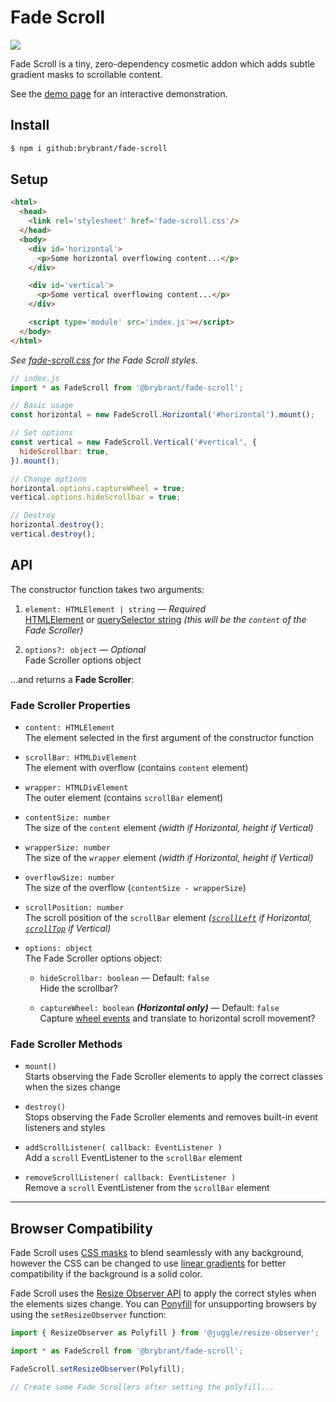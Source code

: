 # Fade Scroll

<img src='https://img.shields.io/badge/gzipped-1.2_KB-blue'>

Fade Scroll is a tiny, zero-dependency cosmetic addon which adds subtle gradient masks to scrollable content.

See the [demo page](https://brybrant.github.io/fade-scroll/) for an interactive demonstration.

## Install

```bash
$ npm i github:brybrant/fade-scroll
```

## Setup

```html
<html>
  <head>
    <link rel='stylesheet' href='fade-scroll.css'/>
  </head>
  <body>
    <div id='horizontal'>
      <p>Some horizontal overflowing content...</p>
    </div>

    <div id='vertical'>
      <p>Some vertical overflowing content...</p>
    </div>

    <script type='module' src='index.js'></script>
  </body>
</html>
```

*See [fade-scroll.css](./dist/fade-scroll.css) for the Fade Scroll styles.*

```js
// index.js
import * as FadeScroll from '@brybrant/fade-scroll';

// Basic usage
const horizontal = new FadeScroll.Horizontal('#horizontal').mount();

// Set options
const vertical = new FadeScroll.Vertical('#vertical', {
  hideScrollbar: true,
}).mount();

// Change options
horizontal.options.captureWheel = true;
vertical.options.hideScrollbar = true;

// Destroy
horizontal.destroy();
vertical.destroy();
```

## API

The constructor function takes two arguments:

1. `element: HTMLElement | string` &mdash; *Required*\
  [HTMLElement](https://mdn.io/HTMLElement) or [querySelector string](https://mdn.io/querySelector) *(this will be the `content` of the Fade Scroller)*

2. `options?: object` &mdash; *Optional*\
  Fade Scroller options object

...and returns a **Fade Scroller**:

### Fade Scroller Properties

- `content: HTMLElement`\
  The element selected in the first argument of the constructor function

- `scrollBar: HTMLDivElement`\
  The element with overflow (contains `content` element)

- `wrapper: HTMLDivElement`\
  The outer element (contains `scrollBar` element)

- `contentSize: number`\
  The size of the `content` element *(width if Horizontal, height if Vertical)*

- `wrapperSize: number`\
  The size of the `wrapper` element *(width if Horizontal, height if Vertical)*

- `overflowSize: number`\
  The size of the overflow (`contentSize - wrapperSize`)

- `scrollPosition: number`\
  The scroll position of the `scrollBar` element *([`scrollLeft`](https://mdn.io/scrollLeft) if Horizontal, [`scrollTop`](https://mdn.io/scrollTop) if Vertical)*

- `options: object`\
  The Fade Scroller options object:
  - `hideScrollbar: boolean` &mdash; Default: `false`\
    Hide the scrollbar?
  
  - `captureWheel: boolean` ***(Horizontal only)*** &mdash; Default: `false`\
    Capture [wheel events](https://mdn.io/WheelEvent) and translate to horizontal scroll movement?

### Fade Scroller Methods

- `mount()`\
  Starts observing the Fade Scroller elements to apply the correct classes when the sizes change

- `destroy()`\
  Stops observing the Fade Scroller elements and removes built-in event listeners and styles

- `addScrollListener( callback: EventListener )`\
  Add a `scroll` EventListener to the `scrollBar` element

- `removeScrollListener( callback: EventListener )`\
  Remove a `scroll` EventListener from the `scrollBar` element

---

## Browser Compatibility

Fade Scroll uses [CSS masks](https://caniuse.com/css-masks) to blend seamlessly with any background, however the CSS can be changed to use [linear gradients](https://caniuse.com/css-gradients) for better compatibility if the background is a solid color.

Fade Scroll uses the [Resize Observer API](https://caniuse.com/resizeobserver) to apply the correct styles when the elements sizes change. You can [Ponyfill](https://ponyfill.com/) for unsupporting browsers by using the `setResizeObserver` function:

```js
import { ResizeObserver as Polyfill } from '@juggle/resize-observer';

import * as FadeScroll from '@brybrant/fade-scroll';

FadeScroll.setResizeObserver(Polyfill);

// Create some Fade Scrollers after setting the polyfill...
```
